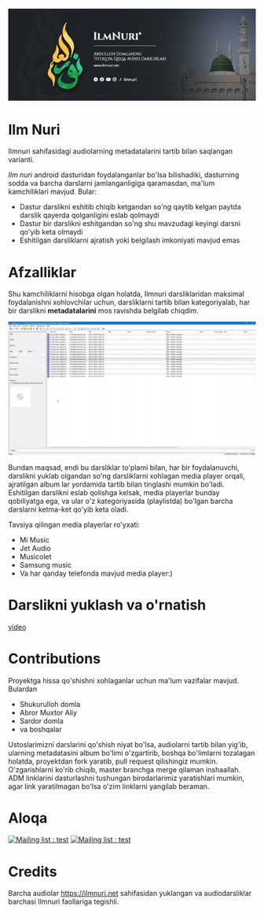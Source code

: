 ![ilmnuri-banner](pictures/ilmnuri-banner.png)
# Ilm Nuri
Ilmnuri sahifasidagi audiolarning metadatalarini tartib bilan saqlangan varianti. 

*Ilm nuri* android dasturidan foydalanganlar bo'lsa bilishadiki, dasturning sodda va barcha darslarni jamlanganligiga qaramasdan, ma'lum kamchiliklari mavjud. Bular:
- Dastur darslikni eshitib chiqib ketgandan so'ng qaytib kelgan paytda darslik qayerda qolganligini eslab qolmaydi
- Dastur bir darslikni eshitgandan so'ng shu mavzudagi keyingi darsni qo'yib keta olmaydi
- Eshitilgan darsliklarni ajratish yoki belgilash imkoniyati mavjud emas

# Afzalliklar

Shu kamchiliklarni hisobga olgan holatda, Ilmnuri darsliklaridan maksimal foydalanishni xohlovchilar uchun, darsliklarni tartib bilan kategoriyalab, har bir darslikni **metadatalarini** mos ravishda belgilab chiqdim. 

![ilmnuri.png](pictures/ilmnuri.png)

Bundan maqsad, endi bu darsliklar to'plami bilan, har bir foydalanuvchi, darslikni yuklab olgandan so'ng darsliklarni xohlagan media player orqali, ajratilgan album lar yordamida tartib bilan tinglashi mumkin bo'ladi. Eshitilgan darslikni eslab qolishga kelsak, media playerlar bunday qobiliyatga ega, va ular o'z kategoriyasida (playlistda) bo'lgan barcha darslarni ketma-ket qo'yib keta oladi.

Tavsiya qilingan media playerlar ro'yxati:
- Mi Music
- Jet Audio
- Musicolet
- Samsung music
- Va har qanday telefonda mavjud media player:)

# Darslikni yuklash va o'rnatish

[video](videolink)
 
# Contributions
Proyektga hissa qo'shishni xohlaganlar uchun ma'lum vazifalar mavjud. Bulardan
- Shukurulloh domla
- Abror Muxtor Aliy
- Sardor domla
- va boshqalar

Ustoslarimizni darslarini qo'shish niyat bo'lsa, audiolarni tartib bilan yig'ib, ularning metadatasini album bo'limi o'zgartirib, boshqa bo'limlarni tozalagan holatda, proyektdan fork yaratib, pull request qilishingiz mumkin. O'zgarishlarni ko'rib chiqib, master branchga merge qilaman inshaallah. ADM linklarini dasturlashni tushungan birodarlarimiz yaratishlari mumkin, agar link yaratilmagan bo'lsa o'zim linklarni yangilab beraman.
 
 # Aloqa
 [![Mailing list : test](http://img.shields.io/badge/Email-gray.svg?style=for-the-badge&logo=gmail)](mailto:cyberspyde@gmail.com) [![Mailing list : test](http://img.shields.io/badge/Telegram-blue.svg?style=for-the-badge&logo=telegram)](https://t.me/cyberspyde_admin)
 
 # Credits
 Barcha audiolar https://ilmnuri.net sahifasidan yuklangan va audiodarsliklar barchasi Ilmnuri faollariga tegishli.
